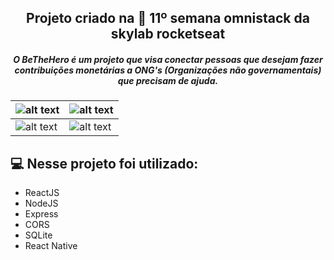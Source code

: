 <h2 align="center">
  Projeto criado na 🚀 11º semana omnistack da skylab rocketseat
</h2>

<h5 align="center">
   O BeTheHero é um projeto que visa conectar pessoas que desejam fazer contribuições monetárias a ONG's (Organizações não governamentais) que precisam de ajuda.
</h5>

 | ![alt text](https://github.com/AntonioNarcilio/semana-omnistack-11-be-the-hero/blob/master/screens/01-macbook-be-the-hero-login.png "Tela - login") | ![alt text](https://github.com/AntonioNarcilio/semana-omnistack-11-be-the-hero/blob/master/screens/02-macbook-be-the-hero-cadastro-de-ongs.png "Tela - Cadastro de ONGS") |
 |----------|:---------|
 | ![alt text](https://github.com/AntonioNarcilio/semana-omnistack-11-be-the-hero/blob/master/screens/03-macbook-be-the-hero-home.png "Tela - Home") | ![alt text](https://github.com/AntonioNarcilio/semana-omnistack-11-be-the-hero/blob/master/screens/04-macbook-be-the-hero-cadastro-de-caso.png "Cadastro de caso")|
 

## 💻 Nesse projeto foi utilizado:  

 - ReactJS
 - NodeJS
 - Express
 - CORS
 - SQLite
 - React Native
 
